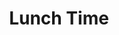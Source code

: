 ---
type: lecture
start_time: "11:30"
end_time: "13:00"
title: "Lunch Time"
description: "Lunch will be on your own" 
---